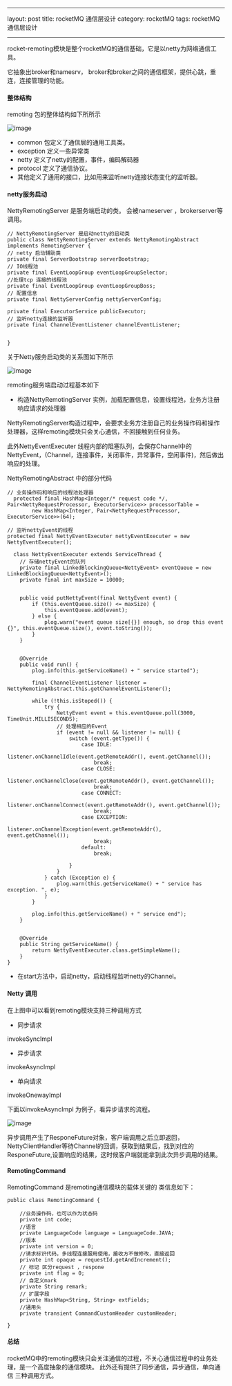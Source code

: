 
---
layout: post
title: rocketMQ  通信层设计
category: rocketMQ
tags: rocketMQ 通信层设计

---


rocket-remoting模块是整个rocketMQ的通信基础，它是以netty为网络通信工具。

它抽象出broker和namesrv， broker和broker之间的通信框架，提供心跳，重连，连接管理的功能。



#### 整体结构

remoting 包的整体结构如下所所示

![image](http://7x00ae.com1.z0.glb.clouddn.com/rocketMQ-remoting%E7%BB%93%E6%9E%84.jpg)


- common 包定义了通信层的通用工具类。
- exception 定义一些异常类
- netty 定义了netty的配置，事件，编码解码器
- protocol 定义了通信协议。
- 其他定义了通用的接口，比如用来监听netty连接状态变化的监听器。


#### netty服务启动



NettyRemotingServer 是服务端启动的类。
会被nameserver ，brokerserver等调用。



    // NettyRemotingServer 是启动netty的启动类
    public class NettyRemotingServer extends NettyRemotingAbstract implements RemotingServer {
    // netty 启动辅助类
    private final ServerBootstrap serverBootstrap;
    // IO线程池
    private final EventLoopGroup eventLoopGroupSelector;
    //处理tcp 连接的线程池
    private final EventLoopGroup eventLoopGroupBoss;
    // 配置信息
    private final NettyServerConfig nettyServerConfig;

    private final ExecutorService publicExecutor;
    // 监听netty连接的监听器
    private final ChannelEventListener channelEventListener;

    
    }

关于Netty服务启动类的关系图如下所示


![image](http://7x00ae.com1.z0.glb.clouddn.com/NettyRemotingServer%20%E7%B1%BB%E7%BB%A7%E6%89%BF.jpg)



remoting服务端启动过程基本如下
- 构造NettyRemotingServer 实例，加载配置信息，设置线程池，业务方注册响应请求的处理器

NettyRemotingServer构造过程中，会要求业务方注册自己的业务操作码和操作处理器，这样remoting模块只会关心通信，不回接触到任何业务。

此外NettyEventExecuter 线程内部的阻塞队列，会保存Channel中的NettyEvent，(Channel，连接事件，关闭事件，异常事件，空闲事件)，然后做出响应的处理。

NettyRemotingAbstract 中的部分代码


    // 业务操作码和响应的线程池处理器
      protected final HashMap<Integer/* request code */, Pair<NettyRequestProcessor, ExecutorService>> processorTable =
            new HashMap<Integer, Pair<NettyRequestProcessor, ExecutorService>>(64);
            
    // 监听nettyEvent的线程        
    protected final NettyEventExecuter nettyEventExecuter = new NettyEventExecuter();

	  class NettyEventExecuter extends ServiceThread {
		// 存储nettyEvent的队列
        private final LinkedBlockingQueue<NettyEvent> eventQueue = new LinkedBlockingQueue<NettyEvent>();
        private final int maxSize = 10000;


        public void putNettyEvent(final NettyEvent event) {
            if (this.eventQueue.size() <= maxSize) {
                this.eventQueue.add(event);
            } else {
                plog.warn("event queue size[{}] enough, so drop this event {}", this.eventQueue.size(), event.toString());
            }
        }


        @Override
        public void run() {
            plog.info(this.getServiceName() + " service started");

            final ChannelEventListener listener = NettyRemotingAbstract.this.getChannelEventListener();

            while (!this.isStoped()) {
                try {
                    NettyEvent event = this.eventQueue.poll(3000, TimeUnit.MILLISECONDS);
					// 处理相应的Event
                    if (event != null && listener != null) {
                        switch (event.getType()) {
                            case IDLE:
                                listener.onChannelIdle(event.getRemoteAddr(), event.getChannel());
                                break;
                            case CLOSE:
                                listener.onChannelClose(event.getRemoteAddr(), event.getChannel());
                                break;
                            case CONNECT:
                                listener.onChannelConnect(event.getRemoteAddr(), event.getChannel());
                                break;
                            case EXCEPTION:
                                listener.onChannelException(event.getRemoteAddr(), event.getChannel());
                                break;
                            default:
                                break;

                        }
                    }
                } catch (Exception e) {
                    plog.warn(this.getServiceName() + " service has exception. ", e);
                }
            }

            plog.info(this.getServiceName() + " service end");
        }


        @Override
        public String getServiceName() {
            return NettyEventExecuter.class.getSimpleName();
        }
    }	



- 在start方法中，启动netty，启动线程监听netty的Channel。




#### Netty 调用
 
在上图中可以看到remoting模块支持三种调用方式

- 同步请求

invokeSyncImpl 

- 异步请求

invokeAsyncImpl 

- 单向请求

invokeOnewayImpl 


下面以invokeAsyncImpl 为例子，看异步请求的流程。

![image](http://7x00ae.com1.z0.glb.clouddn.com/rq%E9%80%9A%E4%BF%A1%E6%A8%A1%E5%9D%97%E5%BC%82%E6%AD%A5%E8%B0%83%E7%94%A8%E6%97%B6%E5%BA%8F%E5%9B%BE.png)

异步调用产生了ResponeFuture对象，客户端调用之后立即返回，NettyClientHandler等待Channel的回调，获取到结果后，找到对应的ResponeFuture,设置响应的结果，这时候客户端就能拿到此次异步调用的结果。


#### RemotingCommand 


RemotingCommand 是remoting通信模块的载体关键的 类信息如下：

    public class RemotingCommand {
    
        //业务操作码，也可以作为状态码
        private int code;
        //语言
        private LanguageCode language = LanguageCode.JAVA;
        //版本
        private int version = 0;
        //请求标识代码，多线程连接服用使用，接收方不做修改，直接返回
        private int opaque = requestId.getAndIncrement();
        // 标记 区分request ，respone
        private int flag = 0;
        // 自定义mark
        private String remark;
        // 扩展字段
        private HashMap<String, String> extFields;
        //通用头
        private transient CommandCustomHeader customHeader;
    
    }

#### 总结

rocketMQ中的remoting模块只会关注通信的过程，不关心通信过程中的业务处理，是一个高度抽象的通信模块。
此外还有提供了同步通信，异步通信，单向通信 三种调用方式。